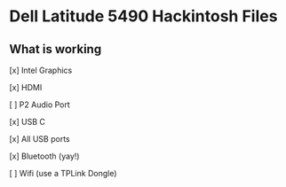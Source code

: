 # Dell Latitude 5490 Hackintosh Files

## What is working

[x] Intel Graphics

[x] HDMI

[ ] P2 Audio Port

[x] USB C

[x] All USB ports

[x] Bluetooth (yay!)

[ ] Wifi (use a TPLink Dongle)
